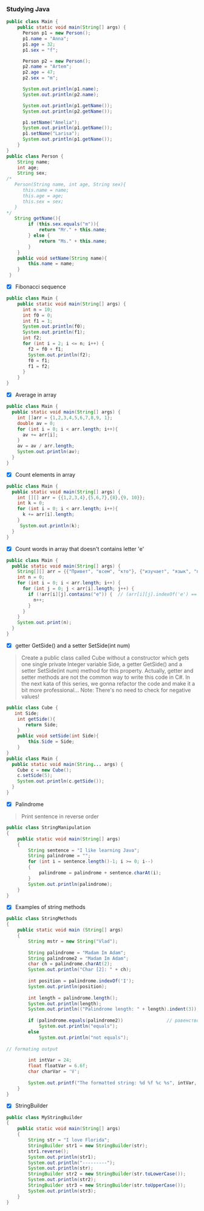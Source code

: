 ### Studying Java
```java
public class Main {
    public static void main(String[] args) {
      Person p1 = new Person();
      p1.name = "Anna";
      p1.age = 32;
      p1.sex = "f";

      Person p2 = new Person();
      p2.name = "Artem";
      p2.age = 47;
      p2.sex = "m";

      System.out.println(p1.name);
      System.out.println(p2.name);

      System.out.println(p1.getName());
      System.out.println(p2.getName());

      p1.setName("Amelia");
      System.out.println(p1.getName());
      p1.setName("Larisa");
      System.out.println(p1.getName());
    }
}
public class Person {
    String name;
    int age;
    String sex;
/*
   Person(String name, int age, String sex){
      this.name = name;
      this.age = age;
      this.sex = sex;
   }
*/
   String getName(){
        if (this.sex.equals("m")){
            return "Mr." + this.name;
        } else {
            return "Ms." + this.name;
        }
    }
    public void setName(String name){
        this.name = name;
    }
 }
```
* [x] Fibonacci sequence
```java
public class Main {
    public static void main(String[] args) {
      int n = 10;
      int f0 = 0;
      int f1 = 1;
      System.out.println(f0);
      System.out.println(f1);
      int f2;
      for (int i = 2; i <= n; i++) {
        f2 = f0 + f1;
        System.out.println(f2);
        f0 = f1;
        f1 = f2;
      }
    }
}
```
* [x] Average in array
```java
public class Main {
  public static void main(String[] args) {
    int []arr = {1,2,3,4,5,6,7,8,9, 1};
    double av = 0;
    for (int i = 0; i < arr.length; i++){
      av += arr[i];
    }
    av = av / arr.length;
    System.out.println(av);
  }
}
```
* [x] Count elements in array
```java
public class Main {
  public static void main(String[] args) {
    int [][] arr = {{1,2,3,4},{5,6,7},{8},{9, 10}};
    int k = 0;
    for (int i = 0; i < arr.length; i++){
      k += arr[i].length;
    }
     System.out.println(k);
  }
}
```
* [x] Count words in array that doesn't contains letter 'e'
```java
public class Main {
  public static void main(String[] args) {
    String[][] arr = {{"Привет", "всем", "кто"}, {"изучает", "язык", "пограммирования", "java"}};
    int n = 0;
    for (int i = 0; i < arr.length; i++) {
      for (int j = 0; j < arr[i].length; j++) {
        if (!arr[i][j].contains("е")) {  // (arr[i][j].indexOf('е') == -1)
          n++;
        }
      }
    }
    System.out.print(n);
  }
}
```

* [x] getter GetSide() and a setter SetSide(int num)
> Create a public class called Cube without a constructor which gets one single private Integer variable Side, a getter GetSide() and a setter SetSide(int num) method for this property. Actually, getter and setter methods are not the common way to write this code in C#. In the next kata of this series, we gonna refactor the code and make it a bit more professional... Note: There's no need to check for negative values!
```java
public class Cube {
   int Side;
    int getSide(){
       return Side;
    }
    public void setSide(int Side){
        this.Side = Side;
    }
}
public class Main {
  public static void main(String... args) {
    Cube c = new Cube();
    c.setSide(5);
    System.out.println(c.getSide());
  }
}
```
* [x] Palindrome 
> Print sentence in reverse order
```java
public class StringManipulation
{
	public static void main(String[] args)
	{
		String sentence = "I like learning Java";
		String palindrome = "";
		for (int i = sentence.length()-1; i >= 0; i--)
		{
			palindrome = palindrome + sentence.charAt(i);
		}
		System.out.println(palindrome);
	}
}
```
* [x] Examples of string methods
```java
public class StringMethods
{
	public static void main (String[] args)
	{
		String mstr = new String("Vlad");
		
		String palindrome = "Madam Im Adam";
		String palindrome2 = "Madam Im Adam";
		char ch = palindrome.charAt(2);
		System.out.println("Char [2]: " + ch);
		
		int position = palindrome.indexOf('I');
		System.out.println(position);
		
		int length = palindrome.length();
		System.out.println(length);
		System.out.println(("Palindrome length: " + length).indent(3)); //пропускает в начале 3 пробела
		
		if (palindrome.equals(palindrome2))                // равенство строк
			System.out.println("equals");
		else 
			System.out.println("not equals");
		
// formating output	
		
		int intVar = 24;
		float floatVar = 6.6f;
		char charVar = 'V';
		
		System.out.printf("The formatted string: %d %f %c %s", intVar, floatVar, charVar, palindrome);
	}
}
```
* [x] StringBuilder
```java
public class MyStringBuilder
{
	public static void main(String[] args)
	{
		String str = "I love Florida";
		StringBuilder str1 = new StringBuilder(str);
		str1.reverse();
		System.out.println(str1);
		System.out.println("---------");
		System.out.println(str);
		StringBuilder str2 = new StringBuilder(str.toLowerCase());
		System.out.println(str2);
		StringBuilder str3 = new StringBuilder(str.toUpperCase());
		System.out.println(str3);
	}
}
```

